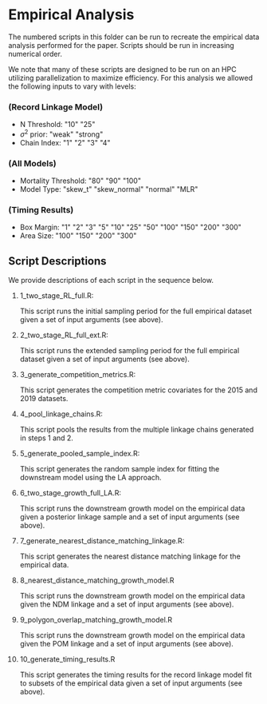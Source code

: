 # Empirical Analysis
The numbered scripts in this folder can be run to recreate the empirical data analysis performed for the paper. Scripts should be run in increasing numerical order.

We note that many of these scripts are designed to be run on an HPC utilizing parallelization to maximize efficiency. For this analysis we allowed the following inputs to vary with levels:

### (Record Linkage Model)
- N Threshold: "10" "25" 
- $\sigma^2$ prior: "weak" "strong"
- Chain Index: "1" "2" "3" "4"

### (All Models)
- Mortality Threshold: "80" "90" "100"
- Model Type: "skew_t" "skew_normal" "normal" "MLR"

### (Timing Results)
- Box Margin: "1" "2" "3" "5" "10" "25" "50" "100" "150" "200" "300"
- Area Size: "100" "150" "200" "300"

## Script Descriptions
We provide descriptions of each script in the sequence below.

1. 1_two_stage_RL_full.R: 

    This script runs the initial sampling period for the full empirical dataset given a set of input arguments (see above).
  
2. 2_two_stage_RL_full_ext.R: 

    This script runs the extended sampling period for the full empirical dataset given a set of input arguments (see above).
  
3. 3_generate_competition_metrics.R: 

    This script generates the competition metric covariates for the 2015 and 2019 datasets.
  
4. 4_pool_linkage_chains.R: 

    This script pools the results from the multiple linkage chains generated in steps 1 and 2.
  
5. 5_generate_pooled_sample_index.R: 

    This script generates the random sample index for fitting the downstream model using the LA approach.
  
6. 6_two_stage_growth_full_LA.R: 

    This script runs the downstream growth model on the empirical data given a posterior linkage sample and a set of input arguments (see above).

7. 7_generate_nearest_distance_matching_linkage.R: 

    This script generates the nearest distance matching linkage for the empirical data.
  
8. 8_nearest_distance_matching_growth_model.R

    This script runs the downstream growth model on the empirical data given the NDM linkage and a set of input arguments (see above).

9. 9_polygon_overlap_matching_growth_model.R

    This script runs the downstream growth model on the empirical data given the POM linkage and a set of input arguments (see above).

10. 10_generate_timing_results.R

    This script generates the timing results for the record linkage model fit to subsets of the empirical data given a set of input arguments (see above).